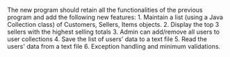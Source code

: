 The new program should retain all the functionalities of the previous program and add the following new features:
1.
Maintain a list (using a Java Collection class) of Customers, Sellers, Items objects.
2.
Display the top 3 sellers with the highest selling totals
3.
Admin can add/remove all users to user collections
4.
Save the list of users' data to a text file
5.
Read the users' data from a text file
6.
Exception handling and minimum validations.
